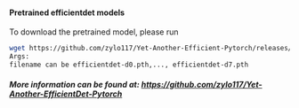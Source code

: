 #### Pretrained efficientdet models
To download the pretrained model, please run

```bash
wget https://github.com/zylo117/Yet-Another-Efficient-Pytorch/releases/download/1.0/filename
Args:
filename can be efficientdet-d0.pth,..., efficientdet-d7.pth
```

##### More information can be found at: https://github.com/zylo117/Yet-Another-EfficientDet-Pytorch



